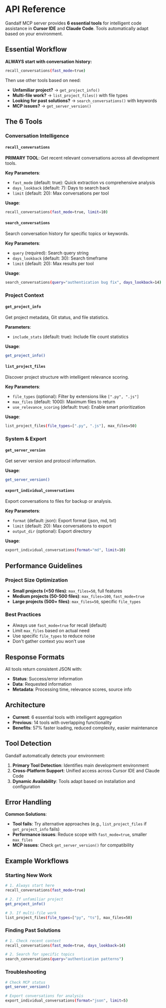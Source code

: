 # API Reference

Gandalf MCP server provides **6 essential tools** for intelligent code assistance in **Cursor IDE** and **Claude Code**. Tools automatically adapt based on your environment.

## Essential Workflow

**ALWAYS start with conversation history:**

```bash
recall_conversations(fast_mode=true)
```

Then use other tools based on need:

- **Unfamiliar project?** → `get_project_info()`
- **Multi-file work?** → `list_project_files()` with file types
- **Looking for past solutions?** → `search_conversations()` with keywords
- **MCP issues?** → `get_server_version()`

## The 6 Tools

### **Conversation Intelligence**

#### `recall_conversations`

**PRIMARY TOOL**: Get recent relevant conversations across all development tools.

**Key Parameters**:

- `fast_mode` (default: true): Quick extraction vs comprehensive analysis
- `days_lookback` (default: 7): Days to search back
- `limit` (default: 20): Max conversations per tool

**Usage**:

```bash
recall_conversations(fast_mode=true, limit=10)
```

#### `search_conversations`

Search conversation history for specific topics or keywords.

**Key Parameters**:

- `query` (required): Search query string
- `days_lookback` (default: 30): Search timeframe
- `limit` (default: 20): Max results per tool

**Usage**:

```bash
search_conversations(query="authentication bug fix", days_lookback=14)
```

### **Project Context**

#### `get_project_info`

Get project metadata, Git status, and file statistics.

**Parameters**:

- `include_stats` (default: true): Include file count statistics

**Usage**:

```bash
get_project_info()
```

#### `list_project_files`

Discover project structure with intelligent relevance scoring.

**Key Parameters**:

- `file_types` (optional): Filter by extensions like `[".py", ".js"]`
- `max_files` (default: 1000): Maximum files to return
- `use_relevance_scoring` (default: true): Enable smart prioritization

**Usage**:

```bash
list_project_files(file_types=[".py", ".js"], max_files=50)
```

### **System & Export**

#### `get_server_version`

Get server version and protocol information.

**Usage**:

```bash
get_server_version()
```

#### `export_individual_conversations`

Export conversations to files for backup or analysis.

**Key Parameters**:

- `format` (default: json): Export format (json, md, txt)
- `limit` (default: 20): Max conversations to export
- `output_dir` (optional): Export directory

**Usage**:

```bash
export_individual_conversations(format="md", limit=10)
```

## Performance Guidelines

### **Project Size Optimization**

- **Small projects (<50 files)**: `max_files=50`, full features
- **Medium projects (50-500 files)**: `max_files=100`, `fast_mode=true`
- **Large projects (500+ files)**: `max_files=50`, specific `file_types`

### **Best Practices**

- Always use `fast_mode=true` for recall (default)
- Limit `max_files` based on actual need
- Use specific `file_types` to reduce noise
- Don't gather context you won't use

## Response Formats

All tools return consistent JSON with:

- **Status**: Success/error information
- **Data**: Requested information
- **Metadata**: Processing time, relevance scores, source info

## Architecture

- **Current**: 6 essential tools with intelligent aggregation
- **Previous**: 14 tools with overlapping functionality
- **Benefits**: 57% faster loading, reduced complexity, easier maintenance

## Tool Detection

Gandalf automatically detects your environment:

1. **Primary Tool Detection**: Identifies main development environment
2. **Cross-Platform Support**: Unified access across Cursor IDE and Claude Code
3. **Dynamic Availability**: Tools adapt based on installation and configuration

## Error Handling

**Common Solutions**:

- **Tool fails**: Try alternative approaches (e.g., `list_project_files` if `get_project_info` fails)
- **Performance issues**: Reduce scope with `fast_mode=true`, smaller `max_files`
- **MCP issues**: Check `get_server_version()` for compatibility

## Example Workflows

### **Starting New Work**

```bash
# 1. Always start here
recall_conversations(fast_mode=true)

# 2. If unfamiliar project
get_project_info()

# 3. If multi-file work
list_project_files(file_types=["py", "ts"], max_files=50)
```

### **Finding Past Solutions**

```bash
# 1. Check recent context
recall_conversations(fast_mode=true, days_lookback=14)

# 2. Search for specific topics
search_conversations(query="authentication patterns")
```

### **Troubleshooting**

```bash
# Check MCP status
get_server_version()

# Export conversations for analysis
export_individual_conversations(format="json", limit=5)
```
